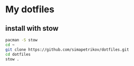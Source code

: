 # My dotfiles

## install with stow

```bash
pacman -S stow
cd ~
git clone https://github.com/simapetrikov/dotfiles.git
cd dotfiles
stow .
```
